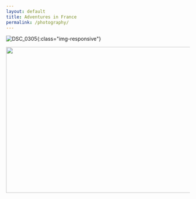 ```yaml
---
layout: default
title: Adventures in France
permalink: /photography/
---
```



![DSC_0305](/resources/pictures/adventures-in-france/DSC_0305.jpg){:class="img-responsive"}

<img src="/resources/pictures/adventures-in-france/DSC_0305.jpg" width="800" height="400"/>
